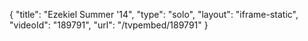 {
    "title": "Ezekiel Summer '14",
    "type": "solo",
    "layout": "iframe-static",
    "videoId": "189791",
    "url": "\/tvpembed\/189791"
}